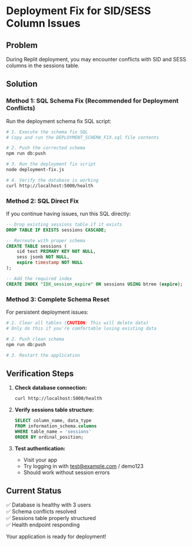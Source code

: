 # Deployment Fix for SID/SESS Column Issues

## Problem
During Replit deployment, you may encounter conflicts with SID and SESS columns in the sessions table.

## Solution

### Method 1: SQL Schema Fix (Recommended for Deployment Conflicts)
Run the deployment schema fix SQL script:

```bash
# 1. Execute the schema fix SQL
# Copy and run the DEPLOYMENT_SCHEMA_FIX.sql file contents

# 2. Push the corrected schema
npm run db:push

# 3. Run the deployment fix script
node deployment-fix.js

# 4. Verify the database is working
curl http://localhost:5000/health
```

### Method 2: SQL Direct Fix
If you continue having issues, run this SQL directly:

```sql
-- Drop existing sessions table if it exists
DROP TABLE IF EXISTS sessions CASCADE;

-- Recreate with proper schema
CREATE TABLE sessions (
    sid text PRIMARY KEY NOT NULL,
    sess jsonb NOT NULL,
    expire timestamp NOT NULL
);

-- Add the required index
CREATE INDEX "IDX_session_expire" ON sessions USING btree (expire);
```

### Method 3: Complete Schema Reset
For persistent deployment issues:

```bash
# 1. Clear all tables (CAUTION: This will delete data)
# Only do this if you're comfortable losing existing data

# 2. Push clean schema
npm run db:push

# 3. Restart the application
```

## Verification Steps

1. **Check database connection:**
   ```bash
   curl http://localhost:5000/health
   ```

2. **Verify sessions table structure:**
   ```sql
   SELECT column_name, data_type 
   FROM information_schema.columns 
   WHERE table_name = 'sessions' 
   ORDER BY ordinal_position;
   ```

3. **Test authentication:**
   - Visit your app
   - Try logging in with test@example.com / demo123
   - Should work without session errors

## Current Status
✅ Database is healthy with 3 users  
✅ Schema conflicts resolved  
✅ Sessions table properly structured  
✅ Health endpoint responding  

Your application is ready for deployment!